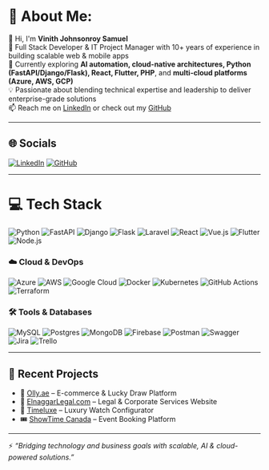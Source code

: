 # 💫 About Me:
👋 Hi, I'm **Vinith Johnsonroy Samuel**  
🚀 Full Stack Developer & IT Project Manager with 10+ years of experience in building scalable web & mobile apps  
🌱 Currently exploring **AI automation, cloud-native architectures, Python (FastAPI/Django/Flask), React, Flutter, PHP**, and **multi-cloud platforms (Azure, AWS, GCP)**  
💡 Passionate about blending technical expertise and leadership to deliver enterprise-grade solutions  
📫 Reach me on [LinkedIn](https://www.linkedin.com/in/vinith-samuel/) or check out my [GitHub](https://github.com/vinithjsamuel)

---

## 🌐 Socials
[![LinkedIn](https://img.shields.io/badge/LinkedIn-%230077B5.svg?logo=linkedin&logoColor=white)](https://linkedin.com/in/vinith-samuel) 
[![GitHub](https://img.shields.io/badge/GitHub-100000.svg?logo=github&logoColor=white)](https://github.com/vinithjsamuel)

---

# 💻 Tech Stack
![Python](https://img.shields.io/badge/python-%233776AB.svg?style=flat&logo=python&logoColor=white)
![FastAPI](https://img.shields.io/badge/FastAPI-009688?style=flat&logo=fastapi&logoColor=white)
![Django](https://img.shields.io/badge/django-%23092E20.svg?style=flat&logo=django&logoColor=white)
![Flask](https://img.shields.io/badge/flask-%23000.svg?style=flat&logo=flask&logoColor=white)
![Laravel](https://img.shields.io/badge/laravel-%23FF2D20.svg?style=flat&logo=laravel&logoColor=white)
![React](https://img.shields.io/badge/react-%2320232a.svg?style=flat&logo=react&logoColor=%2361DAFB)
![Vue.js](https://img.shields.io/badge/vuejs-%2335495e.svg?style=flat&logo=vue.js&logoColor=%234FC08D)
![Flutter](https://img.shields.io/badge/Flutter-%2302569B.svg?style=flat&logo=flutter&logoColor=white)
![Node.js](https://img.shields.io/badge/node.js-6DA55F?style=flat&logo=node.js&logoColor=white)

### ☁️ Cloud & DevOps
![Azure](https://img.shields.io/badge/azure-%230072C6.svg?style=flat&logo=microsoft-azure&logoColor=white)
![AWS](https://img.shields.io/badge/AWS-%23FF9900.svg?style=flat&logo=amazon-aws&logoColor=white)
![Google Cloud](https://img.shields.io/badge/Google%20Cloud-%234285F4.svg?style=flat&logo=google-cloud&logoColor=white)
![Docker](https://img.shields.io/badge/docker-%230db7ed.svg?style=flat&logo=docker&logoColor=white)
![Kubernetes](https://img.shields.io/badge/kubernetes-%23326ce5.svg?style=flat&logo=kubernetes&logoColor=white)
![GitHub Actions](https://img.shields.io/badge/github%20actions-%232088FF.svg?style=flat&logo=githubactions&logoColor=white)
![Terraform](https://img.shields.io/badge/terraform-%235835CC.svg?style=flat&logo=terraform&logoColor=white)

### 🛠️ Tools & Databases
![MySQL](https://img.shields.io/badge/mysql-%2300f.svg?style=flat&logo=mysql&logoColor=white)
![Postgres](https://img.shields.io/badge/postgres-%23316192.svg?style=flat&logo=postgresql&logoColor=white)
![MongoDB](https://img.shields.io/badge/MongoDB-%2347A248.svg?style=flat&logo=mongodb&logoColor=white)
![Firebase](https://img.shields.io/badge/firebase-%23039BE5.svg?style=flat&logo=firebase)
![Postman](https://img.shields.io/badge/Postman-FF6C37?style=flat&logo=postman&logoColor=white)
![Swagger](https://img.shields.io/badge/-Swagger-%23Clojure?style=flat&logo=swagger&logoColor=white)
![Jira](https://img.shields.io/badge/jira-%230A0FFF.svg?style=flat&logo=jira&logoColor=white)
![Trello](https://img.shields.io/badge/Trello-%23026AA7.svg?style=flat&logo=Trello&logoColor=white)

---

## 🚀 Recent Projects
- 🛒 [Olly.ae](https://demo.olly.ae) – E-commerce & Lucky Draw Platform  
- 🏥 [ElnaggarLegal.com](https://elnaggarlegal.com) – Legal & Corporate Services Website  
- 💎 [Timeluxe](#) – Luxury Watch Configurator 
- 🎟️ [ShowTime Canada](#) – Event Booking Platform 

---

⚡ *“Bridging technology and business goals with scalable, AI & cloud-powered solutions.”*
